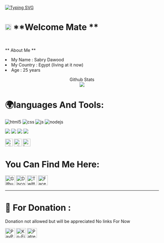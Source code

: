 [![Typing SVG](https://readme-typing-svg.herokuapp.com?font=Fira+Code&size=28&pause=1000&width=435&lines=Hey!+This+is+virus+24+😁😁)](https://github.com/virgel1995)

# <img src="https://emojis.slackmojis.com/emojis/images/1531849430/4246/blob-sunglasses.gif?1531849430" width="20"/> **Welcome Mate **
</br>

** About Me **

<tl>
<li> 
My Name : Sabry Dawood
</li>
<li> 
My Country : Egypt (living at it now)
</li>
<li> 
Age : 25 years
</li>
</tl>

<p align="center"> 
  Github Stats<br>
  
<img src="https://github-readme-stats.vercel.app/api?username=virgel1995&show_icons=true&hide_title=false&theme=chartreuse-dark" />
</p>

# 🌍languages And Tools:


<p>
  <img alt="html5" src="https://img.shields.io/badge/-HTML5-E34F26?style=flat-square&logo=html5&logoColor=white" />
  <img alt="css" src="https://img.shields.io/badge/-CSS-00A6FF?style=flat-square&logo=css3&logoColor=white" />
  <img alt="js" src="https://img.shields.io/badge/-Javascript-FFEE00?style=flat-square&logo=javascript&logoColor=black" />
  <img alt="nodejs" src="https://img.shields.io/badge/-NodeJS-43853D?style=flat-square&logo=Node.js&logoColor=white" />
</p>
<p>
<img src="https://img.shields.io/badge/-TypeScript-007ACC?style=flat-square&logo=typescript&logoColor=white "/>
<img src="https://img.shields.io/badge/-Heroku-430098?style=flat-square&logo=heroku&logoColor=white "/> 
<img src="https://img.shields.io/badge/-NPM-CB3837?style=flat-square&logo=npm&logoColor=white "/>
<img src="https://img.shields.io/badge/-MongoDB-13aa52?style=flat-square&logo=mongodb&logoColor=white "/> 
</p>
<p>
  <img alt="github" width="25px" src="https://raw.githubusercontent.com/coderjojo/coderjojo/master/img/github.svg"/>
    <img alt="git" width="25px" src="https://upload.wikimedia.org/wikipedia/commons/thumb/3/3f/Git_icon.svg/97px-Git_icon.svg.png"/ >
    <img alt="bootstrap" width="25px" src="https://img.icons8.com/color/452/bootstrap.png"/>
</p>
  



# You Can Find Me Here:
[<img alt="Github" height="32" width="32" src="https://raw.githubusercontent.com/peterthehan/peterthehan/master/assets/github.svg" />](https://github.com/virgel1995) [<img alt="Discord" title="Discord" height="32" width="32" src="https://raw.githubusercontent.com/peterthehan/peterthehan/master/assets/discord.svg" />](https://discord.com/users/799984138111287337) [<img alt="Twitter" height="32" width="32" src="https://raw.githubusercontent.com/peterthehan/peterthehan/master/assets/twitter.svg" />](https://discord.com/users/799984138111287337) [<img alt="Facebook" height="32" width="32" src="https://raw.githubusercontent.com/peterthehan/peterthehan/master/assets/facebook.svg" />](https://fb.com/sabry.dawood.79)

------------






# 🏧 For Donation :
<p>Donation not allowed but will be appreciated No links For Now  </p>

[<img alt="PayPal" height="32" width="32" src="https://raw.githubusercontent.com/peterthehan/peterthehan/master/assets/paypal.svg" />](https://fb.com/sabry.dawood.79) [<img alt="Ko-Fi" height="32" width="32" src="https://raw.githubusercontent.com/peterthehan/peterthehan/master/assets/ko-fi.svg" />](https://fb.com/sabry.dawood.79) [<img alt="Patreon" height="32" width="32" src="https://raw.githubusercontent.com/peterthehan/peterthehan/master/assets/patreon.svg" />](https://fb.com/sabry.dawood.79)
